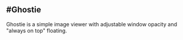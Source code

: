 #Ghostie
---
Ghostie is a simple image viewer with adjustable window opacity and "always on top" floating.